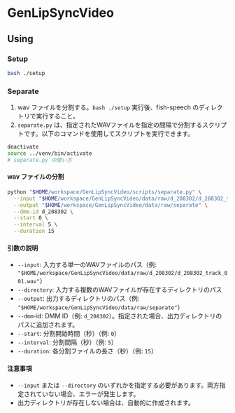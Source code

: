 # GenLipSyncVideo

## Using

### Setup

```bash
bash ./setup
```

### Separate

1. wav ファイルを分割する。`bash ./setup` 実行後、fish-speech のディレクトリで実行すること。
2. `separate.py` は、指定されたWAVファイルを指定の間隔で分割するスクリプトです。以下のコマンドを使用してスクリプトを実行できます。

```bash
deactivate
source ../venv/bin/activate
# separate.py の使い方
```

#### wav ファイルの分割

```bash
python "$HOME/workspace/GenLipSyncVideo/scripts/separate.py" \
  --input "$HOME/workspace/GenLipSyncVideo/data/raw/d_208302/d_208302_track_001.wav" \
  --output "$HOME/workspace/GenLipSyncVideo/data/raw/separate" \
  --dmm-id d_208302 \
  --start 0 \
  --interval 5 \
  --duration 15
```

#### 引数の説明

- `--input`: 入力する単一のWAVファイルのパス（例: `"$HOME/workspace/GenLipSyncVideo/data/raw/d_208302/d_208302_track_001.wav"`）
- `--directory`: 入力する複数のWAVファイルが存在するディレクトリのパス
- `--output`: 出力するディレクトリのパス（例: `"$HOME/workspace/GenLipSyncVideo/data/raw/separate"`）
- `--dmm`-id: DMM ID（例: `d_208302`）。指定された場合、出力ディレクトリのパスに追加されます。
- `--start`: 分割開始時間（秒）（例: `0`）
- `--interval`: 分割間隔（秒）（例: `5`）
- `--duration`: 各分割ファイルの長さ（秒）（例: `15`）

#### 注意事項

- `--input` または `--directory` のいずれかを指定する必要があります。両方指定されていない場合、エラーが発生します。
- 出力ディレクトリが存在しない場合は、自動的に作成されます。
